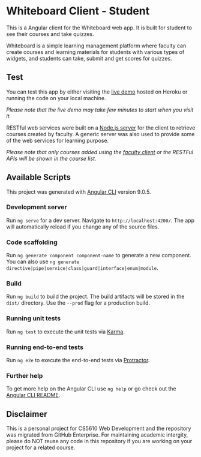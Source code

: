 # Whiteboard Client - Student

This is a Angular client for the Whiteboard web app. It is built for student to see their courses and take quizzes.

Whiteboard is a simple learning management platform where faculty can create courses and learning materials for students with various types of widgets, and students can take, submit and get scores for quizzes.

## Test

You can test this app by either visiting the [live demo](https://wbdv-sp20-siyan-client-angular.herokuapp.com/) hosted on Heroku or running the code on your local machine.

*Please note that the live demo may take few minutes to start when you visit it.*

RESTful web services were built on a [Node.js server](https://github.com/SiyanH/whiteboard-server-node) for the client to retrieve courses created by faculty. A generic server was also used to provide some of the web services for learning purpose. 

*Please note that only courses added using the [faculty client](https://github.com/SiyanH/whiteboard-client-faculty) or the RESTFul APIs will be shown in the course list.*

## Available Scripts

This project was generated with [Angular CLI](https://github.com/angular/angular-cli) version 9.0.5.

### Development server

Run `ng serve` for a dev server. Navigate to `http://localhost:4200/`. The app will automatically reload if you change any of the source files.

### Code scaffolding

Run `ng generate component component-name` to generate a new component. You can also use `ng generate directive|pipe|service|class|guard|interface|enum|module`.

### Build

Run `ng build` to build the project. The build artifacts will be stored in the `dist/` directory. Use the `--prod` flag for a production build.

### Running unit tests

Run `ng test` to execute the unit tests via [Karma](https://karma-runner.github.io).

### Running end-to-end tests

Run `ng e2e` to execute the end-to-end tests via [Protractor](http://www.protractortest.org/).

### Further help

To get more help on the Angular CLI use `ng help` or go check out the [Angular CLI README](https://github.com/angular/angular-cli/blob/master/README.md).

## Disclaimer

This is a personal project for CS5610 Web Development and the repository was migrated from GitHub Enterprise. For maintaining academic intergity, please do NOT reuse any code in this repository if you are working on your project for a related course.
